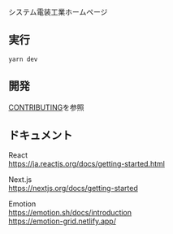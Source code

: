システム電装工業ホームページ

## 実行
```
yarn dev
```

## 開発
[CONTRIBUTING](https://github.com/system-denso-kogyo/homepage/blob/main/CONTRIBUTING.md)を参照

## ドキュメント
React  
https://ja.reactjs.org/docs/getting-started.html

Next.js  
https://nextjs.org/docs/getting-started

Emotion  
https://emotion.sh/docs/introduction  
https://emotion-grid.netlify.app/